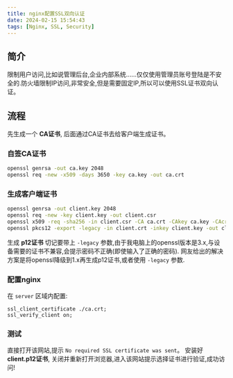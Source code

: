 ```yaml
---
title: nginx配置SSL双向认证
date: 2024-02-15 15:54:43
tags: [Nginx, SSL, Security]
---
```


## 简介
限制用户访问,比如说管理后台,企业内部系统......仅仅使用管理员账号登陆是不安全的.防火墙限制IP访问,非常安全,但是需要固定IP,所以可以使用SSL证书双向认证。

## 流程
先生成一个 **CA证书**, 后面通过CA证书去给客户端生成证书。

### 自签CA证书
```bash
openssl genrsa -out ca.key 2048
openssl req -new -x509 -days 3650 -key ca.key -out ca.crt
```

### 生成客户端证书
```bash
openssl genrsa -out client.key 2048
openssl req -new -key client.key -out client.csr
openssl x509 -req -sha256 -in client.csr -CA ca.crt -CAkey ca.key -CAcreateserial -days 3650 -out client.crt
openssl pkcs12 -export -legacy -in client.crt -inkey client.key -out client.p12
```
生成 **p12证书** 切记要带上 `-legacy` 参数,由于我电脑上的openssl版本是3.x,与设备需要的证书不兼容,会提示密码不正确(即使输入了正确的密码).
网友给出的解决方案是将openssl降级到1.x再生成p12证书,或者使用 `-legacy` 参数.

### 配置nginx
在 `server` 区域内配置:
```nginx
ssl_client_certificate ./ca.crt;
ssl_verify_client on;
```

### 测试
直接打开该网站,提示 `No required SSL certificate was sent`。
安装好 **client.p12证书**, 关闭并重新打开浏览器,进入该网站提示选择证书进行验证,成功访问!
